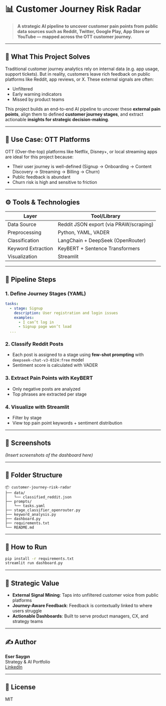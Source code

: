 # 📊 Customer Journey Risk Radar

> **A strategic AI pipeline to uncover customer pain points from public data sources such as Reddit, Twitter, Google Play, App Store or YouTube — mapped across the OTT customer journey.**

---

## 🧠 What This Project Solves

Traditional customer journey analytics rely on internal data (e.g. app usage, support tickets). But in reality, customers leave rich feedback on public platforms like Reddit, app reviews, or X. These external signals are often:
- Unfiltered
- Early warning indicators
- Missed by product teams

This project builds an end-to-end AI pipeline to uncover these **external pain points**, align them to defined **customer journey stages**, and extract actionable **insights for strategic decision-making**.

---

## 🎯 Use Case: OTT Platforms

OTT (Over-the-top) platforms like Netflix, Disney+, or local streaming apps are ideal for this project because:
- Their user journey is well-defined (Signup → Onboarding → Content Discovery → Streaming → Billing → Churn)
- Public feedback is abundant
- Churn risk is high and sensitive to friction

---
## ⚙️ Tools & Technologies

| Layer            | Tool/Library                            |
|------------------|-----------------------------------------|
| Data Source      | Reddit JSON export (via PRAW/scraping) |
| Preprocessing    | Python, YAML, VADER                     |
| Classification   | LangChain + DeepSeek (OpenRouter)      |
| Keyword Extraction | KeyBERT + Sentence Transformers      |
| Visualization    | Streamlit                              |

---

## 🧪 Pipeline Steps

### 1. Define Journey Stages (YAML)
```yaml
tasks:
  - stage: Signup
    description: User registration and login issues
    examples:
      - I can’t log in
      - Signup page won’t load
  ...
```

### 2. Classify Reddit Posts
- Each post is assigned to a stage using **few-shot prompting** with `deepseek-chat-v3-0324:free` model
- Sentiment score is calculated with VADER

### 3. Extract Pain Points with KeyBERT
- Only negative posts are analyzed
- Top phrases are extracted per stage

### 4. Visualize with Streamlit
- Filter by stage
- View top pain point keywords + sentiment distribution

---

## 📸 Screenshots

_(Insert screenshots of the dashboard here)_

---

## 📂 Folder Structure

```
📦 customer-journey-risk-radar
├── data/
│   └── classified_reddit.json
├── prompts/
│   └── tasks.yaml
├── stage_classifier_openrouter.py
├── keyword_analysis.py
├── dashboard.py
├── requirements.txt
└── README.md
```

---

## 🚀 How to Run
```bash
pip install -r requirements.txt
streamlit run dashboard.py
```

---

## 📌 Strategic Value

- **External Signal Mining**: Taps into unfiltered customer voice from public platforms
- **Journey-Aware Feedback**: Feedback is contextually linked to where users struggle
- **Actionable Dashboards**: Built to serve product managers, CX, and strategy teams

---

## ✍️ Author
**Eser Saygın**  
Strategy & AI Portfolio  
[LinkedIn](https://linkedin.com/in/esersaygin)

---

## 📄 License
MIT
